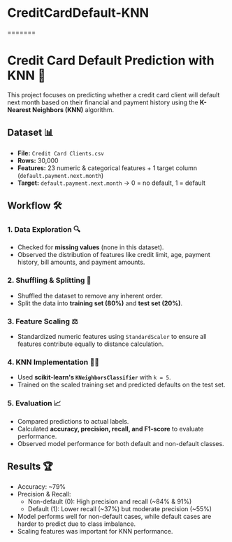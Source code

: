 # CreditCardDefault-KNN

=======
# Credit Card Default Prediction with KNN 🤖

This project focuses on predicting whether a credit card client will default next month based on their financial and payment history using the **K-Nearest Neighbors (KNN)** algorithm.

## Dataset 📊
- **File:** `Credit Card Clients.csv`
- **Rows:** 30,000
- **Features:** 23 numeric & categorical features + 1 target column (`default.payment.next.month`)
- **Target:** `default.payment.next.month` → 0 = no default, 1 = default

## Workflow 🛠️

### 1. Data Exploration 🔍
- Checked for **missing values** (none in this dataset).
- Observed the distribution of features like credit limit, age, payment history, bill amounts, and payment amounts.

### 2. Shuffling & Splitting 🔀
- Shuffled the dataset to remove any inherent order.
- Split the data into **training set (80%)** and **test set (20%)**.

### 3. Feature Scaling ⚖️
- Standardized numeric features using `StandardScaler` to ensure all features contribute equally to distance calculation.

### 4. KNN Implementation 🏃‍♂️
- Used **scikit-learn's `KNeighborsClassifier`** with `k = 5`.
- Trained on the scaled training set and predicted defaults on the test set.

### 5. Evaluation 📈
- Compared predictions to actual labels.
- Calculated **accuracy, precision, recall, and F1-score** to evaluate performance.
- Observed model performance for both default and non-default classes.

## Results 🏆
- Accuracy: ~79%
- Precision & Recall:
  - Non-default (0): High precision and recall (~84% & 91%)
  - Default (1): Lower recall (~37%) but moderate precision (~55%)
- Model performs well for non-default cases, while default cases are harder to predict due to class imbalance.
- Scaling features was important for KNN performance.

